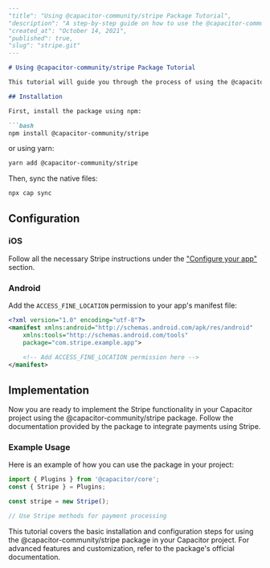 ```markdown
---
"title": "Using @capacitor-community/stripe Package Tutorial",
"description": "A step-by-step guide on how to use the @capacitor-community/stripe package for implementing native Stripe functionality in a Capacitor project.",
"created_at": "October 14, 2021",
"published": true,
"slug": "stripe.git"
---

# Using @capacitor-community/stripe Package Tutorial

This tutorial will guide you through the process of using the @capacitor-community/stripe package to implement native Stripe functionality in your Capacitor project. 

## Installation

First, install the package using npm:

```bash
npm install @capacitor-community/stripe
```

or using yarn:

```bash
yarn add @capacitor-community/stripe
```

Then, sync the native files:

```bash
npx cap sync
```

## Configuration

### iOS

Follow all the necessary Stripe instructions under the ["Configure your app"](https://stripe.com/docs/terminal/sdk/ios#configure) section.

### Android

Add the `ACCESS_FINE_LOCATION` permission to your app's manifest file:

```xml
<?xml version="1.0" encoding="utf-8"?>
<manifest xmlns:android="http://schemas.android.com/apk/res/android"
    xmlns:tools="http://schemas.android.com/tools"
    package="com.stripe.example.app">
    
    <!-- Add ACCESS_FINE_LOCATION permission here -->
</manifest>
```

## Implementation

Now you are ready to implement the Stripe functionality in your Capacitor project using the @capacitor-community/stripe package. Follow the documentation provided by the package to integrate payments using Stripe.

### Example Usage

Here is an example of how you can use the package in your project:

```javascript
import { Plugins } from '@capacitor/core';
const { Stripe } = Plugins;

const stripe = new Stripe();

// Use Stripe methods for payment processing
```

This tutorial covers the basic installation and configuration steps for using the @capacitor-community/stripe package in your Capacitor project. For advanced features and customization, refer to the package's official documentation.
```
```